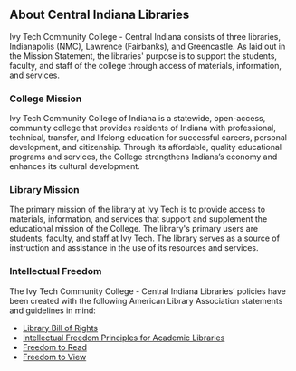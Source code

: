 ## About Central Indiana Libraries
Ivy Tech Community College - Central Indiana consists of three libraries, Indianapolis (NMC), Lawrence (Fairbanks), and Greencastle. As laid out in the Mission Statement, the libraries' purpose is to support the students, faculty, and staff of the college through access of materials, information, and services.   

### College Mission
Ivy Tech Community College of Indiana is a statewide, open-access, community college that provides residents of Indiana with professional, technical, transfer, and lifelong education for successful careers, personal development, and citizenship. Through its affordable, quality educational programs and services, the College strengthens Indiana’s economy and enhances its cultural development.

### Library Mission
The primary mission of the library at Ivy Tech is to provide access to materials, information, and services that support and supplement the educational mission of the College. The library's primary users are students, faculty, and staff at Ivy Tech. The library serves as a source of instruction and assistance in the use of its resources and services.

### Intellectual Freedom
The Ivy Tech Community College - Central Indiana Libraries’ policies have been created with the following American Library Association statements and guidelines in mind:
* [Library Bill of Rights](http://www.ala.org/advocacy/intfreedom/librarybill)
* [Intellectual Freedom Principles for Academic Libraries](http://www.ala.org/Template.cfm?Section=interpretations&Template=/ContentManagement/ContentDisplay.cfm&ContentID=8551)
* [Freedom to Read](http://www.ala.org/advocacy/intfreedom/statementspols/freedomreadstatement)
*	[Freedom to View](http://www.ala.org/vrt/professionalresources/vrtresources/freedomtoview)
